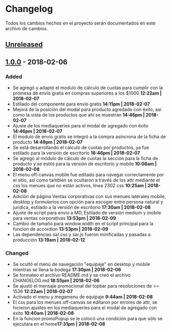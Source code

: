 # Changelog

Todos los cambios hechos en el proyecto serán documentados en este archivo de cambios.

## [Unreleased](https://github.com/jesuspoleo18/samsoniteAR/commits/master)

## [1.0.0](https://github.com/jesuspoleo18/samsoniteAR/releases/tag/v1.0.0) - 2018-02-06

### Added
* Se agregó y adaptó el modulo de cálculo de cuotas para cumplir con la promesa de envío gratis en compras superiores a los $1000 **12:22am | 2018-02-07**
* Estilado del componente para envío gratis **14:11pm | 2018-02-07**
* Mejora de la posición del modal para producto agredado con éxito, así como la vista de los productos que ahí se muestran **14:46pm | 2018-02-07**
* Ajuste de los mediaqueries para el modal de agregado con éxito **14:46pm | 2018-02-07**
* El modulo de envío gratis se integró a la compra asíncrona de la ficha de producto **14:49pm | 2018-02-07**
* Se está desarrollando el cálculo de cuotas por productos, ya fue estilado para la versión de escritorio **16:46pm | 2018-02-07**
* Se agregó al módulo de cálculo de cuotas la sección para la ficha de producto y se estiló para la versión de escritorio y mobile **10:06am | 2018-02-08**
* El menu off-canvas mobile fue editado para navegar correctamente por el sitio, así como también se ocultaron a través de los attr mediante el css los menues que no están activos, línea 2302 css **10:25am | 2018-02-08**
* Adición de página Ventas corporativas con sus menues laterales mobile, desktop y formularios con opción para escoger entre persona natural y juridica, estilado a la versión de escritorio **17:30am | 2018-02-08**
* Ajuste de script para envío a MD, Estilado de versión medium y mobile para ventas corporativas **13:53pm | 2018-02-09**
* Cambio de tamaño para window.width en el script principal para la funcion de accordion **13:53pm | 2018-02-09**
* Las dependencias sar.css y sar.js fueron minificadas y pasadas a producción **13:19am | 2018-02-12**

### Changed
* Se ocultó el menú de navegación "equipaje" en desktop y mobile mientras se llena la bodega **17:30pm | 2018-02-06**
* Se formateo el archivo README.md y se creó el archivo CHANGELOG.md **18:55pm | 2018-02-06**
* Se ajustó el mensaje promocional del topbar para resoluciones de >= 1536 **12:22am | 2018-02-07**
* Activado el menu y megamenu de equipaje **9:44am | 2018-02-08**
* El css para los menues off-canvas se editaron por errores de attr, se hicieron ajustes en los mediaqueries para el modal de agregado con éxito 
**10:40am | 2018-02-08**
* En la funcion promoPopup se le colocó una condición para que sólo se ejecutara en el home**17:31pm | 2018-02-08**